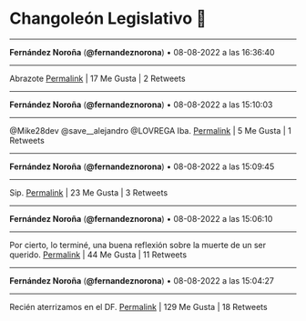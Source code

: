 # Changoleón Legislativo 🙈
*****
**Fernández Noroña** (**@fernandeznorona**) • 08-08-2022 a las 16:36:40
*****
Abrazote
[Permalink](https://twitter.com/fernandeznorona/status/1556801601435828225) | 17 Me Gusta | 2 Retweets
*****
**Fernández Noroña** (**@fernandeznorona**) • 08-08-2022 a las 15:10:03
*****
@Mike28dev @save__alejandro @LOVREGA Iba.
[Permalink](https://twitter.com/fernandeznorona/status/1556779804854304771) | 5 Me Gusta | 1 Retweets
*****
**Fernández Noroña** (**@fernandeznorona**) • 08-08-2022 a las 15:09:45
*****
Sip.
[Permalink](https://twitter.com/fernandeznorona/status/1556779728698236929) | 23 Me Gusta | 3 Retweets
*****
**Fernández Noroña** (**@fernandeznorona**) • 08-08-2022 a las 15:06:10
*****
Por cierto, lo terminé, una buena reflexión sobre la muerte de un ser querido.
[Permalink](https://twitter.com/fernandeznorona/status/1556778828248371202) | 44 Me Gusta | 11 Retweets
*****
**Fernández Noroña** (**@fernandeznorona**) • 08-08-2022 a las 15:04:27
*****
Recién aterrizamos en el DF.
[Permalink](https://twitter.com/fernandeznorona/status/1556778393152245762) | 129 Me Gusta | 18 Retweets